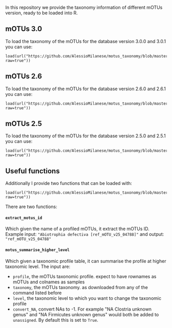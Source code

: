 In this repository we provide the taxonomy information of different mOTUs version, ready to be loaded into R.

## mOTUs 3.0

To load the taxonomy of the mOTUs for the database version 3.0.0 and 3.0.1 you can use:
```
load(url("https://github.com/AlessioMilanese/motus_taxonomy/blob/master/data/motus_taxonomy_3.0.1.Rdata?raw=true"))
```

## mOTUs 2.6

To load the taxonomy of the mOTUs for the database version 2.6.0 and 2.6.1 you can use:
```
load(url("https://github.com/AlessioMilanese/motus_taxonomy/blob/master/data/motus_taxonomy_2.6.1.Rdata?raw=true"))
```

## mOTUs 2.5

To load the taxonomy of the mOTUs for the database version 2.5.0 and 2.5.1 you can use:
```
load(url("https://github.com/AlessioMilanese/motus_taxonomy/blob/master/data/motus_taxonomy_2.5.1.Rdata?raw=true"))
```

## Useful functions

Additionally I provide two functions that can be loaded with:
```
load(url("https://github.com/AlessioMilanese/motus_taxonomy/blob/master/data/motus_functions.Rdata?raw=true"))
```
There are two functions:

#### `extract_motus_id`
Which given the name of a profiled mOTUs, it extract the mOTUs ID. Example input: `"Abiotrophia defectiva [ref_mOTU_v25_04788]"` and output: `"ref_mOTU_v25_04788"`

#### `motus_summarise_higher_level`
Which given a taxonomic profile table, it can summarise the profile at higher taxonomic level. The input are:
- `profile`, the mOTUs taxonomic profile. expect to have rownames as mOTUs and colnames as samples
- `taxonomy`, the mOTUs taxonomy. as downloaded from any of the command listed before
- `level`, the taxonomic level to which you want to change the taxonomic profile
- `convert_NA`, convert NAs to -1. For example "NA Clostria unknown genus" and "NA Firmicutes unknown genus" would both be added to `unassigned`. By default this is set to `True`.
